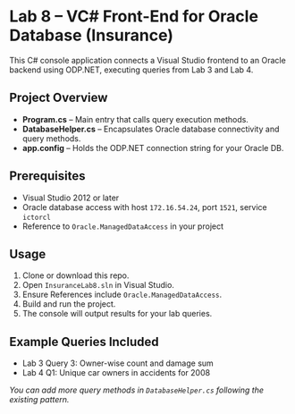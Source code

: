 # Lab 8 – VC# Front-End for Oracle Database (Insurance)

This C# console application connects a Visual Studio frontend to an Oracle backend using ODP.NET, executing queries from Lab 3 and Lab 4.

## Project Overview

- **Program.cs** – Main entry that calls query execution methods.
- **DatabaseHelper.cs** – Encapsulates Oracle database connectivity and query methods.
- **app.config** – Holds the ODP.NET connection string for your Oracle DB.

## Prerequisites

- Visual Studio 2012 or later
- Oracle database access with host `172.16.54.24`, port `1521`, service `ictorcl`
- Reference to `Oracle.ManagedDataAccess` in your project

## Usage

1. Clone or download this repo.
2. Open `InsuranceLab8.sln` in Visual Studio.
3. Ensure References include `Oracle.ManagedDataAccess`.
4. Build and run the project.
5. The console will output results for your lab queries.

## Example Queries Included

- Lab 3 Query 3: Owner-wise count and damage sum
- Lab 4 Q1: Unique car owners in accidents for 2008

_You can add more query methods in `DatabaseHelper.cs` following the existing pattern._